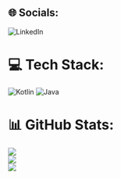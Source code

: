 ﻿## 🌐 Socials:
![LinkedIn](https://img.shields.io/badge/LinkedIn-%230077B5.svg?logo=linkedin&logoColor=white)[](https://linkedin.com/in/amralgnyat)
# 💻 Tech Stack:
![Kotlin](https://img.shields.io/badge/kotlin-%230095D5.svg?style=for-the-badge&logo=kotlin&logoColor=white) ![Java](https://img.shields.io/badge/java-%23ED8B00.svg?style=for-the-badge&logo=java&logoColor=white)
# 📊 GitHub Stats:
![](https://github-readme-stats.vercel.app/api?username=Amrjyniat&theme=default&hide\_border=false&include\_all\_commits=true&count\_private=true)<br/>
![](https://github-readme-streak-stats.herokuapp.com/?user=Amrjyniat&theme=default&hide\_border=false)<br/>
![](https://github-readme-stats.vercel.app/api/top-langs/?username=Amrjyniat&theme=default&hide\_border=false&include\_all\_commits=true&count\_private=true&layout=compact)
